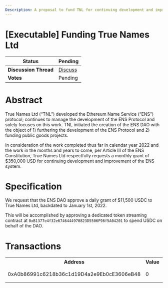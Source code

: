 ```yaml
---
Description: A proposal to fund TNL for continuing development and improvement of the ENS system.
---
```


# [Executable] Funding True Names Ltd

| **Status**            | Pending                                                                                                                                      |
| --------------------- | ------------------------------------------------------------------------------------------------------------------------------------------- |
| **Discussion Thread** | [Discuss](https://discuss.ens.domains/t/...)                                                                                                |
| **Votes**             | Pending                                                                                                                                     |

# Abstract

  True Names Ltd (“TNL”) developed the Ethereum Name Service (“ENS”) protocol; continues to manage the development of the ENS Protocol and solely focuses on this work. TNL initiated the creation of the ENS DAO with the object of 1) furthering the development of the ENS Protocol and 2) funding public goods projects.
 
In consideration of the work completed thus far in calendar year 2022 and the work in the months and years to come, per Article III of the ENS Constitution, True Names Ltd respectfully requests a monthly grant of $350,000 USD for continuing development and improvement of the ENS system.

# Specification
We request that the ENS DAO approve a daily grant of $11,500 USDC to True Names Ltd, backdated to January 1st, 2022.

This will be accomplished by approving a dedicated token streaming contract at `0xB1377e4f32e6746444970823D5506F98f5A04201` to spend USDC on behalf of the DAO.

# Transactions
<!-- The transactions section describes all the calls that should be encoded in the onchain version of this proposal. Use the table below as a starting point. -->
<table>
    <tr>
        <th>Address</th>
        <th>Value</th>
        <th>Function</th>
        <th>Argument</th>
        <th>Value</th>
    </tr>
    <tr>
        <td rowspan=2>0xA0b86991c6218b36c1d19D4a2e9Eb0cE3606eB48</td>
        <td rowspan=2>0</td>
        <td rowspan=2>approve</td>
        <td>spender</td>
        <td>0xB1377e4f32e6746444970823D5506F98f5A04201</td>
    </tr>
    <tr>
        <td>value</td>
        <td>0xffffffffffffffffffffffffffffffffffffffffffffffffffffffffffffffff</td>
    </tr>
</table>
